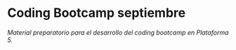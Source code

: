 # Coding Bootcamp septiembre
*Material preparatorio para el desarrollo del coding bootcamp en Plataforma 5.*
